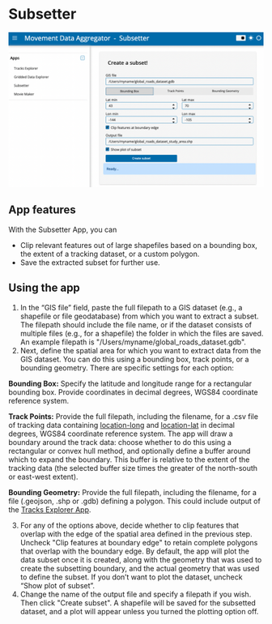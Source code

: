 # Subsetter

![subsetter](../images/subsetter.png)

## App features

With the Subsetter App, you can 
- Clip relevant features out of large shapefiles based on a bounding box, the extent of a tracking dataset, or a custom polygon.
- Save the extracted subset for further use.

## Using the app

1. In the “GIS file” field, paste the full filepath to a GIS dataset (e.g., a shapefile or file geodatabase) from which you want to extract a subset. The filepath should include the file name, or if the dataset consists of multiple files (e.g., for a shapefile) the folder in which the files are saved. An example filepath is "/Users/myname/global_roads_dataset.gdb".
2. Next, define the spatial area for which you want to extract data from the GIS dataset. You can do this using a bounding box, track points, or a bounding geometry. There are specific settings for each option:

**Bounding Box:** Specify the latitude and longitude range for a rectangular bounding box. Provide coordinates in decimal degrees, WGS84 coordinate reference system.

**Track Points:** Provide the full filepath, including the filename, for a .csv file of tracking data containing [location-long](http://vocab.nerc.ac.uk/collection/MVB/current/MVB000146/) and [location-lat](http://vocab.nerc.ac.uk/collection/MVB/current/MVB000145/) in decimal degrees, WGS84 coordinate reference system. The app will draw a boundary around the track data: choose whether to do this using a rectangular or convex hull method, and optionally define a buffer around which to expand the boundary. This buffer is relative to the extent of the tracking data (the selected buffer size times the greater of the north-south or east-west extent).

**Bounding Geometry:** Provide the full filepath, including the filename, for a file (.geojson, .shp or .gdb) defining a polygon. This could include output of the [Tracks Explorer App](https://ecodata-apps.readthedocs.io/en/latest/user_guide/tracks_explorer.html).

3. For any of the options above, decide whether to clip features that overlap with the edge of the spatial area defined in the previous step. Uncheck "Clip features at boundary edge" to retain complete polygons that overlap with the boundary edge.
By default, the app will plot the data subset once it is created, along with the geometry that was used to create the subsetting boundary, and the actual geometry that was used to define the subset. If you don’t want to plot the dataset, uncheck “Show plot of subset”.
4. Change the name of the output file and specify a filepath if you wish. Then click "Create subset". A shapefile will be saved for the subsetted dataset, and a plot will appear unless you turned the plotting option off.